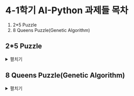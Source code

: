 4-1학기 AI-Python 과제들 목차
=============================

1. 2*5 Puzzle
2. 8 Queens Puzzle(Genetic Algorithm)






2*5 Puzzle
----------
<details>
<summary>펼치기</summary>


# 🧩 2x5 퍼즐 문제 - A* & 다익스트라 알고리즘

> 2행 5열(총 10칸)의 퍼즐을 **A\*** 및 **다익스트라(Dijkstra)** 알고리즘으로 해결하는 Python 구현입니다.

---

## 📌 문제 설명

- 퍼즐 형태: 2행 × 5열 (총 10개의 숫자 블록: 1~9 + 빈칸(0))
- 목표 상태:
  ```
  [[1, 2, 3, 4, 5],
   [6, 7, 8, 9, 0]]
  ```

- 각 숫자는 상하좌우로 이동 가능하며, 빈칸과 자리를 교체함으로써 퍼즐을 풀어감

---

## ⚙️ 주요 기능

### ✅ 상태 표현 및 조작
- 퍼즐 상태는 2차원 리스트로 표현
- 상태를 튜플로 변환하여 `set`에 저장 (중복 방지)
- `flatten(state)`로 1차원 변환 → **inversion count**를 통해 풀 수 있는 퍼즐인지 판단

### ✅ 이동 방향
```python
MOVES = [(-1, 0), (1, 0), (0, -1), (0, 1)]  # 상, 하, 좌, 우
```

---

## 🚀 알고리즘 설명

### A* (A-Star) 알고리즘
- `f = g + h` 방식 사용
- `g`: 이동 횟수 (깊이)
- `h`: 휴리스틱 (맨해튼 거리)

### Dijkstra 알고리즘
- `f = g` 만 사용하는 단순 최단 거리 탐색
- 두 알고리즘 모두 우선순위 큐(힙)를 사용

---

## 🔍 주요 함수

| 함수 이름 | 설명 |
|-----------|------|
| `is_solvable(state)` | 퍼즐이 풀 수 있는 상태인지 검사 |
| `manhattan_distance(state)` | 휴리스틱 계산 (A*용) |
| `search_puzzle_algorithm(state, search_type='a_star')` | 퍼즐 탐색 함수 (A* 또는 Dijkstra) |
| `generate_random_state()` | 무작위 퍼즐 상태 생성 |

---

## 🧪 실행 예시

```bash
python 2x5_puzzle_ai.py
```

### 출력 예시:
```
Initial State:
[6, 3, 1, 4, 0]
[7, 8, 2, 9, 5]
✅ 이 퍼즐은 해결 가능한 상태입니다.

A* Algorithm Result:
Minimum Moves: 22
Execution Time: 0.0123 seconds

Dijkstra Algorithm Result:
Minimum Moves: 22
Execution Time: 0.0548 seconds
```

---

## 📚 참고

- 알고리즘: A*, Dijkstra
- 언어: Python 3.x
- 구조: 우선순위 큐, 휴리스틱 탐색
- 퍼즐 유형: 2x5 슬라이딩 퍼즐

---

## 🖼️ 결과 이미지

아래는 코드 실행 결과입니다:

![2*5 Solution](2x5_solution.png)

---



</details>

8 Queens Puzzle(Genetic Algorithm)
----------
<details>
<summary>펼치기</summary>

# ♛ 8 Queens Problem - Genetic Algorithm in Python

> 서로 공격하지 않는 8개의 퀸을 체스판에 배치하는 문제를 **유전자 알고리즘**으로 해결합니다.

---

## 📌 문제 설명

- 체스판 크기: 8 x 8
- 퀸은 같은 **행, 열, 대각선**에 있으면 서로 공격함
- 목표: 퀸 8개를 **서로 공격하지 않도록 배치**

---

## 🧬 유전자 알고리즘 구성

### 🧠 개체 표현 (Chromosome)

```python
individual = [row_0, row_1, ..., row_7]
```

- 인덱스 = 열(column), 값 = 퀸의 행(row)
- 예시: `[0, 4, 7, 5, 2, 6, 1, 3]` → (0,0), (1,4), ..., (7,3)

---

### 🎯 적합도 함수 (Fitness Function)

```python
calculate_fitness(individual)
```

- 퀸들 간 **충돌하지 않는 쌍의 수**로 계산
- 전체 쌍의 수 = 28 (8C2)
- 적합도 = `28 - 공격 중인 쌍의 수`
- 완벽한 해 = `fitness == 28`

---

### 🔁 주요 연산

| 연산         | 설명 |
|--------------|------|
| `selection()`  | 적합도 기반 룰렛 휠 선택 |
| `crossover()`  | 단일 분할점 교차 |
| `mutate()`     | 낮은 확률로 퀸 위치 돌연변이 |
| `elitism`      | 상위 10% 개체 유지 |

---

## 🎨 시각화 (matplotlib)

```python
draw_board(solution)
```

- 체스판을 그리고 `♛` 문자로 퀸 위치 표시
- `matplotlib`로 GUI로 시각적 출력

### 설치:

```bash
pip install matplotlib
```

---

## 🧪 실행 방법

1. 코드 저장 (`8_queens_puzzle.py`)
2. 실행

```bash
python 8_queens_puzzle.py
```

3. 출력 예시:

```
🎉 Solution found at generation 6
🧠 Final Solution: [0, 4, 7, 5, 2, 6, 1, 3]
```

---

## 📁 주요 함수 요약

```text
- generate_individual()   # 초기 개체 생성
- calculate_fitness()     # 적합도 계산
- selection()             # 부모 선택
- crossover()             # 교차
- mutate()                # 돌연변이
- genetic_algorithm()     # 메인 반복 로직
- draw_board()            # 체스판 시각화
```

---

## 📚 참고

- 알고리즘: Genetic Algorithm
- 언어: Python 3.x
- 시각화: matplotlib
- 문제 유형: 최적화, 제약 조건 만족 문제 (Constraint Satisfaction)

---

## 🖼️ 결과 이미지

아래는 유전자 알고리즘으로 찾은 8-Queens 해를 시각화한 결과입니다:

![8-Queens Solution](queen_solution.png)

---

</details>
